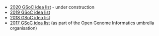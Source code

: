 - [2020 GSoC idea list](2020) - under construction
- [2019 GSoC idea list](2019) 
- [2018 GSoC idea list](2018)
- [2017 GSoC idea list](http://gmod.org/wiki/GSOC_Project_Ideas_2017) (as part of the Open Genome Informatics umbrella organisation)
